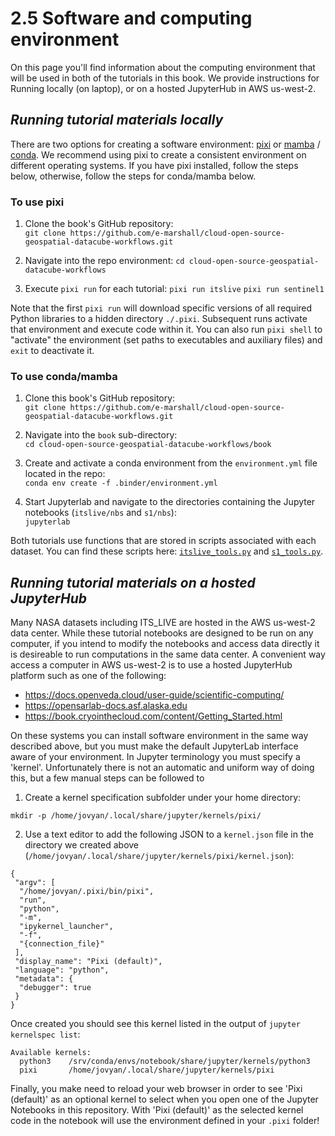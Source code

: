 # 2.5 Software and computing environment

On this page you'll find information about the computing environment that will be used in both of the tutorials in this book. We provide instructions for Running locally (on laptop), or on a hosted JupyterHub in AWS us-west-2.

## *Running tutorial materials locally*

There are two options for creating a software environment: [pixi](https://pixi.sh/latest/) or [mamba](https://mamba.readthedocs.io/en/latest/) / [conda](https://docs.conda.io/projects/conda/en/latest/user-guide/getting-started.html). We recommend using pixi to create a consistent environment on different operating systems. If you have pixi installed, follow the steps below, otherwise, follow the steps for conda/mamba below.

### To use pixi
1. Clone the book's GitHub repository:   
    ```git clone https://github.com/e-marshall/cloud-open-source-geospatial-datacube-workflows.git```

2. Navigate into the repo environment:
```cd cloud-open-source-geospatial-datacube-workflows```

3. Execute `pixi run` for each tutorial:
```pixi run itslive```
```pixi run sentinel1```

Note that the first `pixi run` will download specific versions of all required Python libraries to a hidden directory `./.pixi`. Subsequent runs activate that environment and execute code within it. You can also run `pixi shell` to "activate" the environment (set paths to executables and auxiliary files) and `exit` to deactivate it. 

### To use conda/mamba

1. Clone this book's GitHub repository:  
```git clone https://github.com/e-marshall/cloud-open-source-geospatial-datacube-workflows.git```

2. Navigate into the `book` sub-directory:  
```cd cloud-open-source-geospatial-datacube-workflows/book```

3. Create and activate a conda environment from the `environment.yml` file located in the repo:  
```conda env create -f .binder/environment.yml```

4. Start Jupyterlab and navigate to the directories containing the Jupyter notebooks (`itslive/nbs` and `s1/nbs`):  
```jupyterlab```

Both tutorials use functions that are stored in scripts associated with each dataset. You can find these scripts here: [`itslive_tools.py`](../itslive/nbs/itslive_tools.py) and [`s1_tools.py`](../s1/nbs/s1_tools.py).


## *Running tutorial materials on a hosted JupyterHub*

Many NASA datasets including ITS_LIVE are hosted in the AWS us-west-2 data center. While these tutorial notebooks are designed to be run on any computer, if you intend to modify the notebooks and access data directly it is desireable to run computations in the same data center. A convenient way access a computer in AWS us-west-2 is to use a hosted JupyterHub platform such as one of the following:

- https://docs.openveda.cloud/user-guide/scientific-computing/
- https://opensarlab-docs.asf.alaska.edu
- https://book.cryointhecloud.com/content/Getting_Started.html

On these systems you can install software environment in the same way described above, but you must make the default JupyterLab interface aware of your environment. In Jupyter terminology you must specify a 'kernel'. Unfortunately there is not an automatic and uniform way of doing this, but a few manual steps can be followed to 

1. Create a kernel specification subfolder under your home directory:
```
mkdir -p /home/jovyan/.local/share/jupyter/kernels/pixi/
```

2. Use a text editor to add the following JSON to a `kernel.json` file in the directory we created above (`/home/jovyan/.local/share/jupyter/kernels/pixi/kernel.json`):
```
{
 "argv": [
  "/home/jovyan/.pixi/bin/pixi",
  "run",
  "python",
  "-m",
  "ipykernel_launcher",
  "-f",
  "{connection_file}"
 ],
 "display_name": "Pixi (default)",
 "language": "python",
 "metadata": {
  "debugger": true
 }
}
```

Once created you should see this kernel listed in the output of `jupyter kernelspec list`:
```
Available kernels:
  python3    /srv/conda/envs/notebook/share/jupyter/kernels/python3
  pixi       /home/jovyan/.local/share/jupyter/kernels/pixi
```

Finally, you make need to reload your web browser in order to see 'Pixi (default)' as an optional kernel to select when you open one of the Jupyter Notebooks in this repository. With 'Pixi (default)' as the selected kernel code in the notebook will use the environment defined in your `.pixi` folder!




